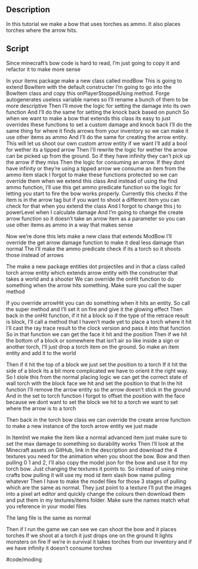 ## Description

In this tutorial we make a bow that uses torches as ammo. It also places torches where the arrow hits. 

## Script


Since minecraft’s bow code is hard to read, I’m just going to copy it and refactor it to make more sense 

In your items package make a new class called modBow
This is going to extend BowItem with the default constructer 
I’m going to go into the BowItem class and copy this onPlayerStoppedUsing method. 
Forge autogenerates useless variable names so I’ll rename a bunch of them to be more descriptive 
Then I’ll move the logic for setting the damage into its own function 
And I’ll do the same for setting the knock back based on punch
So when we want to make a bow that extends this class its easy to just overrides these functions to set a custom damage and knock back 
I’ll do the same thing for where it finds arrows from your inventory so we can make it use other items as ammo 
And I’ll do the same for creating the arrow entity. This will let us shoot our own custom arrow entity if we want 
I’ll add a bool for wether its a tipped arrow 
Then I’ll rewrite the logic for wether the arrow can be picked up from the ground. So if they have infinity they can’t pick up the arrow if they miss 
Then the logic for consuming an arrow. If they dont have infinity or they’re using a tipped arrow we consume an item from the ammo item stack 
I forgot to make these functions protected so we can override them when we extend this class
And instead of using the find ammo function, I’ll use this get ammo predicate function so the logic for letting you start to fire the bow works properly.  Currently this checks if the item is in the arrow tag but if you want to shoot a different item you can check for that when you extend the class
And I forgot to change this j to powerLevel when I calculate damage 
And I’m going to change the create arrow function so it doesn’t take an arrow item as a parameter so you can use other items as ammo in a way that makes sense 

Now we’re done this lets make a new class that extends ModBow 
I’ll override the get arrow damage function to make it deal less damage than normal 
The I’ll make the ammo predicate check if its a torch so it shoots those instead of arrows 

The make a new package entities dot projectiles and in that a class called torch arrow entity which extends arrow entity with the constructer that takes a world and a shooter 
We can override the onHit function to do something when the arrow hits something. Make sure you call the super method 

If you override arrowHit you can do something when it hits an entity. So call the super method and I’ll set it on fire and give it the glowing effect 
Then back in the onHit function, if it hit a block so if the type of the retrace result is block, I’ll call a method that I haven’t made yet to place a torch where it hit 
I’ll cast the ray trace result to the clock version and pass it into that function 
So in that function we can get the face it hit and the position 
Then if we hit the bottom of a block or somewhere that isn’t air so like inside a sign or another torch, I’ll just drop a torch item on the ground. So make an item entity and add it to the world 

Then if it hit the top of a block we just set the position to a torch 
If it hit the side of a block its a bit more complicated we have to orient it the right way.  So I stole this from the normal placing logic we can get the correct state of wall torch with the block face we hit and set the position to that 
In the hit function I’ll remove the arrow entity so the arrow doesn’t stick in the ground 
And in the set to torch function I forgot to offset the position with the face because we dont want to set the block we hit to a torch we want to set where the arrow is to a torch 

Then back in the torch bow class we can override the create arrow function to make a new instance of the torch arrow entity we just made 

In ItemInit we make the item like a normal advanced item just make sure to set the max damage to something so durability works 
Then I’ll look at the Minecraft assets on GitHub, link in the description and download the 4 textures you need for the animation when you shoot the bow. Bow and then pulling 0 1 and 2, I’ll also copy the model json for the bow and use it for my torch bow. Just changing the textures it points to. So instead of using mine crafts bow pulling it will use my mod id item slash bow name pulling whatever 
Then I have to make the model files for those 3 stages of pulling which are the same as normal. They just point to a texture
I’ll put the images into a pixel art editor and quickly change the colours then download them and put them in my textures/items folder. Make sure the names match what you reference in your model files 

The lang file is the same as normal 

Then if I run the game we can see we can shoot the bow and it places torches 
If we shoot at a torch it just drops one on the ground 
It lights monsters on fire 
If we’re in survival it takes torches from our inventory and if we have infinity it doesn’t consume torches 

#code/moding